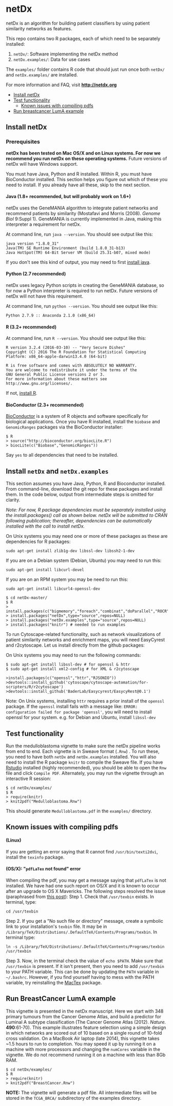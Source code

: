 # netDx
netDx is an algorithm for building patient classifiers by using patient similarity networks as features.

This repo contains two R packages, each of which need to be separately installed:

1. `netDx/`: Software implementing the netDx method
2. `netDx.examples/`: Data for use cases

The `examples/` folder contains R code that should just run once both `netDx/` and `netDx.examples/` are installed.

For more information and FAQ, visit **http://netdx.org**

* [Install netDx](#install-netdx)
* [Test functionality](#test-functionality)
  * [Known issues with compiling pdfs](#known-issues-with-compiling-pdfs)
* [Run breastcancer LumA example](#run-breastcancer-luma-example)


## Install netDx

### Prerequisites
**netDx has been tested on Mac OS/X and on Linux systems. For now we recommend you run netDx on these operating systems.** Future versions of netDx will have Windows support.

You must have Java, Python and R installed. Within R, you must have BioConductor installed. This section helps you figure out which
of these you need to install. If you already have all these, skip to the next section.

#### Java (1.8+ recommended, but will probably work on 1.6+)
netDx uses the GeneMANIA algorithm to integrate patient networks and recommend patients by similarity (Mostafavi and Morris (2008). *Genome Biol* 9:Suppl 1). GeneMANIA is currently implemented in Java, making this interpreter a requirement for netDx. 

At command line, run `java --version`. You should see output like this:
```
java version "1.8.0_31"
Java(TM) SE Runtime Environment (build 1.8.0_31-b13)
Java HotSpot(TM) 64-Bit Server VM (build 25.31-b07, mixed mode)
```
If you don't see this kind of output, you may need to first [install java](https://java.com/en/).

#### Python (2.7 recommended)
netDx uses legacy Python scripts in creating the GeneMANIA database, so for now a Python interpreter is required to run netDx. Future versions of netDx will not have this requirement.

At command line, run `python --version`. You should see output like this:

```
Python 2.7.9 :: Anaconda 2.1.0 (x86_64)
```

#### R (3.2+ recommended)
At command line, run `R --version`. You should see output like this:
```
R version 3.2.4 (2016-03-10) -- "Very Secure Dishes"
Copyright (C) 2016 The R Foundation for Statistical Computing
Platform: x86_64-apple-darwin13.4.0 (64-bit)

R is free software and comes with ABSOLUTELY NO WARRANTY.
You are welcome to redistribute it under the terms of the
GNU General Public License versions 2 or 3.
For more information about these matters see
http://www.gnu.org/licenses/.
```

If not, [install R](https://www.r-project.org/).

#### BioConductor (2.3+ recommended)
[BioConductor](http://bioconductor.org/) is a system of R objects and software specifically for biological applications.
Once you have R installed, install the `biobase` and `GenomicRanges` packages via the BioConductor installer:
```
$ R
> source("http://bioconductor.org/biocLite.R")
> biocLite(c("Biobase","GenomicRanges"))
```
Say `yes` to all dependencies that need to be installed.

## Install `netDx` and `netDx.examples`
This section assumes you have Java, Python, R and Bioconductor installed. From command-line, download the git repo for these packages and install them. In the code below, output from intermediate steps is omitted for clarity.

*Note: For now, R package dependencies must be separately installed using the install.packages() call as shown below. netDx will be submitted to CRAN following publication; thereafter, dependencies can be automatically installed with the call to install netDx.*

On Unix systems you may need one or more of these packages as these are dependencies for R packages:

```
sudo apt-get install zlib1g-dev libssl-dev libssh2-1-dev
```

If you are on a Debian system (Debian, Ubuntu) you may need to run this:
```
sudo apt-get install libcurl-devel
```

If you are on an RPM system you may be need to run this:
```
sudo apt-get install libcurl4-openssl-dev
```


```
$ cd netDx-master/
$ R
> install.packages(c("bigmemory","foreach","combinat","doParallel","ROCR","pracma","RColorBrewer","reshape2","igraph"))
> install.packages("netDx",type="source",repos=NULL)
> install.packages("netDx.examples",type="source",repos=NULL)
> install.packages("knitr") # needed to run examples
```

To run Cytoscape-related functionality, such as network visualizations of patient similarity networks and enrichment maps, you will need EasyCyrest and r2cytoscape. Let us install directly from the github packages:

On Unix systems you may need to run the following commands:
```
$ sudo apt-get install libssl-dev # for openssl & httr
$ sudo apt-get install xml2-config # for XML & r2cytoscape
```

```
>install.packages(c("openssl","httr","RJSONIO"))
>devtools::install_github('cytoscape/cytoscape-automation/for-scripters/R/r2cytoscape')
>devtools::install_github('BaderLab/Easycyrest/EasycyRest@0.1')
```

Note: On Unix systems, installing `httr` requires a prior install of the `openssl` package. If the `openssl` install fails with a message like: `ERROR: configuration failed for package 'openssl'`, you will need to install openssl for your system. e.g. for Debian and Ubuntu, install `libssl-dev`


## Test functionality
Run the medulloblastoma vignette to make sure the netDx pipeline works from end to end.
Each vignette is in Sweave format (`.Rnw`) . To run these, you need to have both `netDx` and `netDx.examples` installed. You will also need to install the R package `knitr` to compile the Sweave file.  If you have [Rstudio](https://www.rstudio.com/home/) installed (highly recommended), you should be able to open the `Rnw` file and click `Compile PDF`. Alternately, you may run the vignette through an interactive R session:

```
$ cd netDx/examples/
$ R
> require(knitr)
> knit2pdf("Medulloblastoma.Rnw")
```
This should generate `Medulloblastoma.pdf` in the `examples/` directory. 

## Known issues with compiling pdfs

#### (Linux) 
If you are getting an error saying that R cannot find `/usr/bin/texti2dvi`, install the `texinfo` package.

#### (OS/X): "`pdfLaTex` not found" error
When compiling the pdf, you may get a message saying that `pdfLaTex` is not installed. We have had one such report on OS/X and it is known to occur after an upgrade to OS X Mavericks. The following steps resolved the issue (paraphrased from [this post](http://stackoverflow.com/questions/22081991/rmarkdown-pandoc-pdflatex-not-found)):
Step 1. Check that `/usr/texbin` exists. In terminal, type:
```
cd /usr/texbin
```
Step 2. If you get a "No such file or directory" message, create a symbolic link to your installation's `texbin` file. It may be in `/Library/TeX/Distributions/.DefaultTeX/Contents/Programs/texbin`.
In terminal type:
```
ln -s /Library/TeX/Distributions/.DefaultTeX/Contents/Programs/texbin /usr/texbin
```
Step 3. Now, in the terminal check the value of `echo $PATH`. Make sure that `/usr/texbin` is present. If it isn't present, then you need to add `/usr/texbin` to your PATH variable. This can be done by updating the `PATH` variable in `~/.bashrc`.
However, if you find yourself having to mess with the PATH variable, try reinstalling the [MacTex](http://tug.org/mactex/) package.

## Run BreastCancer LumA example
This vignette is presented in the netDx manuscript. Here we start with 348 primary tumours from the Cancer Genome Atlas, and build a predictor for Luminal A subtype classification (The Cancer Genome Atlas (2012). *Nature.* **490**:61-70).  This example illustrates  feature selection using a simple design in which networks are scored out of 10 based on a single round of 10-fold cross validation. On a MacBook Air laptop (late 2014), this vignette takes ~1.5 hours to run to completion. You may speed it up by running it on a machine with more processors and changing the `numCores` variable in the vignette. We do not recommend running it on a machine with less than 8Gb RAM.

```
$ cd netDx/examples/
$ R
> require(knitr)
> knit2pdf("BreastCancer.Rnw")
```
**NOTE:** The vignette will generate a pdf file. All intermediate files will be stored in the `TCGA_BRCA/` subdirectory of the examples directory.
